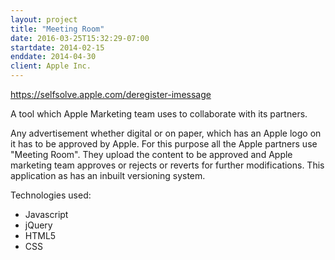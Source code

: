 ```yaml
---
layout: project
title: "Meeting Room"
date: 2016-03-25T15:32:29-07:00
startdate: 2014-02-15
enddate: 2014-04-30
client: Apple Inc.
---
```


https://selfsolve.apple.com/deregister-imessage

A tool which Apple Marketing team uses to collaborate with its partners.

<!--more-->

Any advertisement whether digital or on paper, which has an Apple logo on it has to be approved by Apple. For this purpose all the Apple partners use "Meeting Room". They upload the content to be approved and Apple marketing team approves or rejects or reverts for further modifications. This application as has an inbuilt versioning system.

Technologies used:

-   Javascript
-   jQuery
-   HTML5
-   CSS
